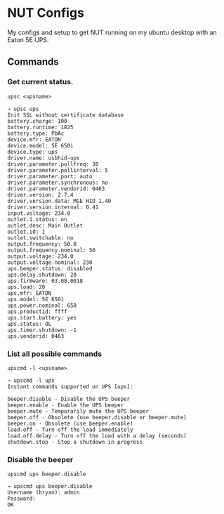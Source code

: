# NUT Configs
My configs and setup to get NUT running on my ubuntu desktop with an Eaton 5E UPS.

## Commands
### Get current status.
`upsc <upsname>`
```
→ upsc ups
Init SSL without certificate database
battery.charge: 100
battery.runtime: 1825
battery.type: PbAc
device.mfr: EATON
device.model: 5E 650i
device.type: ups
driver.name: usbhid-ups
driver.parameter.pollfreq: 30
driver.parameter.pollinterval: 5
driver.parameter.port: auto
driver.parameter.synchronous: no
driver.parameter.vendorid: 0463
driver.version: 2.7.4
driver.version.data: MGE HID 1.40
driver.version.internal: 0.41
input.voltage: 234.0
outlet.1.status: on
outlet.desc: Main Outlet
outlet.id: 1
outlet.switchable: no
output.frequency: 50.0
output.frequency.nominal: 50
output.voltage: 234.0
output.voltage.nominal: 230
ups.beeper.status: disabled
ups.delay.shutdown: 20
ups.firmware: 03.08.0018
ups.load: 20
ups.mfr: EATON
ups.model: 5E 650i
ups.power.nominal: 650
ups.productid: ffff
ups.start.battery: yes
ups.status: OL
ups.timer.shutdown: -1
ups.vendorid: 0463
```

### List all possible commands
`upscmd -l <upsname>`
```
→ upscmd -l ups
Instant commands supported on UPS [ups]:

beeper.disable - Disable the UPS beeper
beeper.enable - Enable the UPS beeper
beeper.mute - Temporarily mute the UPS beeper
beeper.off - Obsolete (use beeper.disable or beeper.mute)
beeper.on - Obsolete (use beeper.enable)
load.off - Turn off the load immediately
load.off.delay - Turn off the load with a delay (seconds)
shutdown.stop - Stop a shutdown in progress
```

### Disable the beeper
`upscmd ups beeper.disable`
```
→ upscmd ups beeper.disable
Username (bryan): admin
Password:
OK
```

